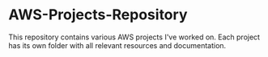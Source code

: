 # AWS-Projects-Repository
This repository contains various AWS projects I've worked on. Each project has its own folder with all relevant resources and documentation.
